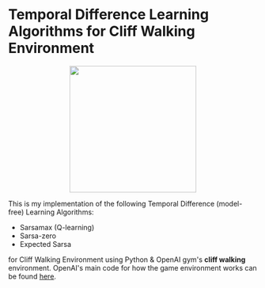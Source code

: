 # Temporal Difference Learning Algorithms for Cliff Walking Environment

<p align="center"><img src="images/cliff.png" width = "256" height = "256"></p>

This is my implementation of the following Temporal Difference (model-free) Learning Algorithms:

- Sarsamax (Q-learning)
- Sarsa-zero
- Expected Sarsa 

for Cliff Walking Environment using Python & OpenAI gym's **cliff walking** environment.
OpenAI's main code for how the game environment works can be found [here](https://github.com/openai/gym/blob/master/gym/envs/toy_text/cliffwalking.py).
